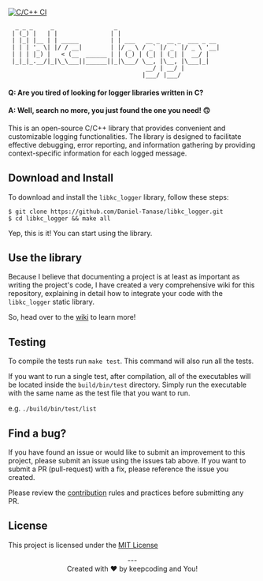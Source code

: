 [![C/C++ CI](https://github.com/Daniel-Tanase/libkc_logger/actions/workflows/c-cpp.yml/badge.svg?branch=master)](https://github.com/Daniel-Tanase/libkc_logger/actions/workflows/c-cpp.yml)

```
  _ _ _     _                 _
 | (_) |   | |               | |
 | |_| |__ | | _____         | | ___   __ _  __ _  ___ _ __
 | | | '_ \| |/ / __|        | |/ _ \ / _` |/ _` |/ _ \ '__|
 | | | |_) |   < (__  ______ | | (_) | (_| | (_| |  __/ |
 |_|_|_.__/|_|\_\___||______||_|\___/ \__, |\__, |\___|_|
                                       __/ | __/ |
                                      |___/ |___/
```

#### Q: Are you tired of looking for logger libraries written in C?
#### A: Well, search no more, you just found the one you need! 🙃

This is an open-source C/C++ library that provides convenient and customizable
logging functionalities. The library is designed to facilitate effective
debugging, error reporting, and information gathering by providing context-specific
information for each logged message.

## Download and Install

To download and install the `libkc_logger` library, follow these steps:

```
$ git clone https://github.com/Daniel-Tanase/libkc_logger.git
$ cd libkc_logger && make all
```

Yep, this is it! You can start using the library.

## Use the library

Because I believe that documenting a project is at least as important as writing
the project's code, I have created a very comprehensive wiki for this repository,
explaining in detail how to integrate your code with the `libkc_logger` static
library.

So, head over to the [wiki](https://github.com/Daniel-Tanase/libkc_logger/wiki)
to learn more!

## Testing

To compile the tests run `make test`. This command will also run all the tests.

If you want to run a single test, after compilation, all of the executables will
be located inside the `build/bin/test` directory. Simply run the executable with
the same name as the test file that you want to run.

e.g. `./build/bin/test/list`

## Find a bug?

If you have found an issue or would like to submit an improvement to this
project, please submit an issue using the issues tab above. If you want to
submit a PR (pull-request) with a fix, please reference the issue you created.

Please review the [contribution](https://github.com/Daniel-Tanase/libkc_logger/blob/master/CONTRIBUTING.md)
rules and practices before submitting any PR.

## License

This project is licensed under the [MIT License](https://github.com/Daniel-Tanase/libkc_logger/blob/master/LICENSE)

<div align="center"> --- </div>
<div align="center">Created with ❤️ by keepcoding and You!</div>

